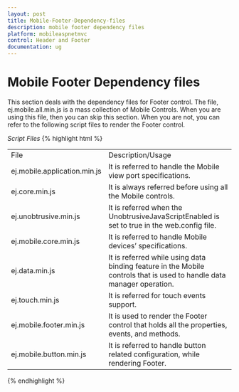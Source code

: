 ```yaml
---
layout: post
title: Mobile-Footer-Dependency-files
description: mobile footer dependency files
platform: mobileaspnetmvc
control: Header and Footer
documentation: ug
---
```


# Mobile Footer Dependency files

This section deals with the dependency files for Footer control. The file, ej.mobile.all.min.js is a mass collection of Mobile Controls. When you are using this file, then you can skip this section. When you are not, you can refer to the following script files to render the Footer control.

_Script Files_
{% highlight html %}

<table>
<tr>
<td>
File                          </td><td>
Description/Usage</td></tr>
<tr>
<td>
ej.mobile.application.min.js</td><td>
It is referred to handle the Mobile view port specifications.</td></tr>
<tr>
<td>
ej.core.min.js</td><td>
It is always referred before using all the Mobile controls.</td></tr>
<tr>
<td>
ej.unobtrusive.min.js</td><td>
It is referred when the UnobtrusiveJavaScriptEnabled is set to true in the web.config file.</td></tr>
<tr>
<td>
ej.mobile.core.min.js</td><td>
It is referred to handle Mobile devices’ specifications.</td></tr>
<tr>
<td>
ej.data.min.js</td><td>
It is referred while using data binding feature in the Mobile controls that is used to handle data manager operation.</td></tr>
<tr>
<td>
ej.touch.min.js</td><td>
It is referred for touch events support.</td></tr>
<tr>
<td>
ej.mobile.footer.min.js</td><td>
It is used to render the Footer control that holds all the properties, events, and methods.</td></tr>
<tr>
<td>
ej.mobile.button.min.js</td><td>
It is referred to handle button related configuration, while rendering Footer.</td></tr>
</table>

{% endhighlight %}
